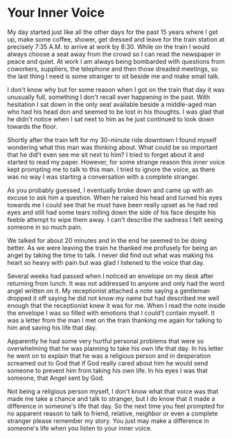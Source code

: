 # Your Inner Voice

My day started just like all the other days for the past 15 years where I get up, make some coffee, shower, get dressed and leave for the train station at precisely 7:35 A.M. to arrive at work by 8:30. While on the train I would always choose a seat away from the crowd so I can read the newspaper in peace and quiet. At work I am always being bombarded with questions from coworkers, suppliers, the telephone and then those dreaded meetings, so the last thing I need is some stranger to sit beside me and make small talk.

I don't know why but for some reason when I got on the train that day it was unusually full, something I don't recall ever happening in the past. With hesitation I sat down in the only seat available beside a middle-aged man who had his head don and seemed to be lost in his thoughts. I was glad that he didn't notice when I sat next to him as he just continued to look down towards the floor.

Shortly after the train left for my 30-minute ride downtown I found myself wondering what this man was thinking about. What could be so important that he did't even see me sit next to him? I tried to forget about it and started to read my paper. However, for some strange reason this inner voice kept prompting me to talk to this man. I tried to ignore the voice, as there was no way I was starting a conversation with a complete stranger.

As you probably guessed, I eventually broke down and came up with an excuse to ask him a question. When he raised his head and turned his eyes towards me I could see that he must have been really upset as he had red eyes and still had some tears rolling down the side of his face despite his feeble attempt to wipe them away. I can't describe the sadness I felt seeing someone in so much pain.

We talked for about 20 minutes and in the end he seemed to be doing better. As we were leaving the train he thanked me profusely for being an angel by taking the time to talk. I never did find out what was making his heart so heavy with pain but was glad I listened to the voice that day.

Several weeks had passed when I noticed an envelope on my desk after returning from lunch. It was not addressed to anyone and only had the word angel written on it. My receptionist attached a note saying a gentleman dropped it off saying he did not know my name but had described me well enough that the receptionist knew it was for me. When I read the note inside the envelope I was so filled with emotions that I could't contain myself. It was a letter from the man I met on the train thanking me again for talking to him and saving his life that day.

Apparently he had some very hurtful personal problems that were so overwhelming that he was planning to take his own life that day. In his letter he went on to explain that he was a religious person and in desperation screamed out to God that if God really cared about him he would send someone to prevent him from taking his own life. In his eyes I was that someone, that Angel sent by God.

Not being a religious person myself, I don't know what that voice was that made me take a chance and talk to stranger, but I do know that it made a difference in someone's life that day. So the next time you feel prompted for no apparent reason to talk to friend, relative, neighbor or even a complete stranger please remember my story. You just may make a difference in someone's life when you listen to your inner voice.

